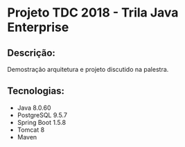 # Projeto TDC 2018 - Trila Java Enterprise

## Descrição:

Demostração arquitetura e projeto discutido na palestra.
 
## Tecnologias:

* Java 8.0.60
* PostgreSQL 9.5.7
* Spring Boot 1.5.8
* Tomcat 8
* Maven
